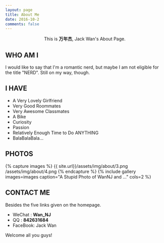 ```yaml
---
layout: page
title: About Me
date: 2016-10-2
comments: false
---
```

    
<center>This is <b>万年杰</b>, Jack Wan's About Page.</center>

## WHO AM I
I would like to say that I'm a romantic nerd, but maybe I am not eligible for the title "NERD". Still on my way, though.

## I HAVE
* A Very Lovely Girlfriend
* Very Good Roommates
* Very Awesome Classmates
* A Bike
* Curiosity
* Passion
* Relatively Enough Time to Do ANYTHING
* BalaBalaBala...

## PHOTOS
{% capture images %}
{{ site.url}}/assets/img/about/3.png
/assets/img/about/4.png
{% endcapture %}
{% include gallery images=images caption="A Stupid Photo of WanNJ and ..." cols=2 %}


## CONTACT ME

Besides the five links given on the homepage.

* WeChat : <b>Wan_NJ</b>
* QQ     : <b>842631684</b>
* FaceBook: Jack Wan

Welcome all you guys!
